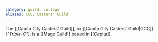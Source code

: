 ```yaml
---
category: guild, college
aliases: CCC, Casters' Guild
---
```

The [[Capita City Casters' Guild]], or [[Capita City Casters' Guild|CCC]] *("Triple-C")*, is a [[Mage Guild]] based in [[Capita]].
